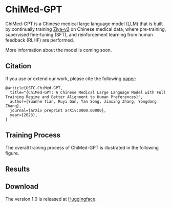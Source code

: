 # ChiMed-GPT

ChiMed-GPT is a Chinese medical large language model (LLM) that is built by continually training [Ziya-v2](https://arxiv.org/abs/2311.03301) on Chinese medical data, where pre-training, supervised fine-tuning (SFT), and reinforcement learning from human feedback (RLHF) are performed.

More information about the model is coming soon.

## Citation

If you use or extend our work, please cite the following [paper]():
```
@article{USTC-ChiMed-GPT,
  title="{ChiMed-GPT: A Chinese Medical Large Language Model with Full Training Regime and Better Alignment to Human Preferences}",
  author={Yuanhe Tian, Ruyi Gan, Yan Song, Jiaxing Zhang, Yongdong Zhang},
  journal={arXiv preprint arXiv:0000.00000},
  year={2023},
}
```

## Training Process

The overall training process of ChiMed-GPT is illustrated in the following figure.


## Results





## Download

The version 1.0 is released at [Huggingface](https://huggingface.co/SYNLP/ChiMed-GPT-1.0).

